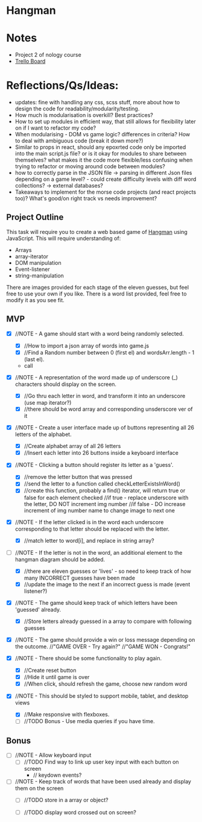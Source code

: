 # Hangman

# Notes
- Project 2 of nology course
- [Trello Board](https://trello.com/b/1LV8Uym8/hangman)

# Reflections/Qs/Ideas:
- updates: fine with handling any css, scss stuff, more about how to design the code for readability/modularity/testing.
- How much is modularisation is overkill? Best practices? 
- How to set up modules in efficient way, that still allows for flexibility later on if I want to refactor my code?   
- When modularising - DOM vs game logic? differences in criteria? How to deal with ambiguous code (break it down more?)
- Similar to props in react, should any epoxrted code only be imported into the main script.js file? or is it okay for modules to share between themselves? what makes it the code more flexible/less confusing when trying to refactor or moving around code between modules?
- how to correctly parse in the JSON file -> parsing in different Json files depending on a game level? - could create difficulty levels with diff word collections? -> external databases?
- Takeaways to implement for the morse code projects (and react projects too)? What's good/on right track vs needs improvement?


## Project Outline

This task will require you to create a web based game of [Hangman](https://en.wikipedia.org/wiki/Hangman_\(game\)) using JavaScript.
This will require understanding of:

- Arrays
- array-iterator
- DOM manipulation
- Event-listener
- string-manipulation

There are images provided for each stage of the eleven guesses, but feel free to use your own if you like. There is a word list provided, feel free to modify it as you see fit.

## MVP

- [x] //NOTE -  A game should start with a word being randomly selected.
    - [x] //How to import a json array of words into game.js
    - [x] //Find a Random number between 0 (first el) and wordsArr.length - 1 (last el).
    - call

- [x] //NOTE - A representation of the word made up of underscore (_) characters should display on the screen.
    - [x] //Go thru each letter in word, and transform it into an underscore (use map iterator?)
    - [x] //there should be word array and corresponding unsderscore ver of it

- [x] //NOTE - Create a user interface made up of buttons representing all 26 letters of the alphabet.
    - [x] //Create alphabet array of all 26 letters
    - [x] //Insert each letter into 26 buttons inside a keyboard interface

- [x] //NOTE - Clicking a button should register its letter as a 'guess'.
    - [x] //remove the letter button that was pressed
    - [x] //send the letter to a function called checkLetterExistsInWord()
    - [x] //create this function, probably a find() iterator, will return true or false for each element checked
        //if true - replace underscore with the letter, DO NOT increment img number
        //if false - DO increase increment of img number name to change image to next one

- [x] //NOTE - If the letter clicked is in the word each underscore corresponding to that letter should be replaced with the letter.
    - [x] //match letter to word[i], and replace in string array?

- [ ] //NOTE - If the letter is not in the word, an additional element to the hangman diagram should be added.
    - [x] //there are eleven guesses or 'lives' - so need to keep track of how many INCORRECT guesses have been made 
    - [x] //update the image to the next if an incorrect guess is made (event listener?)

- [x] //NOTE - The game should keep track of which letters have been 'guessed' already.
    - [x] //Store letters already guessed in a array to compare with following guesses

- [x] //NOTE - The game should provide a win or loss message depending on the outcome.
    //"GAME OVER - Try again?"
    //"GAME WON - Congrats!"

- [x] //NOTE - There should be some functionality to play again.
    - [x] //Create reset button
    - [x] //Hide it until game is over
    - [x] //When click, should refresh the game, choose new random word

- [x] //NOTE - This should be styled to support mobile, tablet, and desktop views
    - [x] //Make responsive with flexboxes.
    - [ ] //TODO Bonus - Use media queries if you have time.

## Bonus

- [ ] //NOTE - Allow keyboard input
    - [ ] //TODO Find way to link up user key input with each button on screen
      - // keydown events?

- [ ] //NOTE - Keep track of words that have been used already and display them on the screen
    - [ ] //TODO  store in a array or object?
    - [ ] //TODO display word crossed out on screen?




